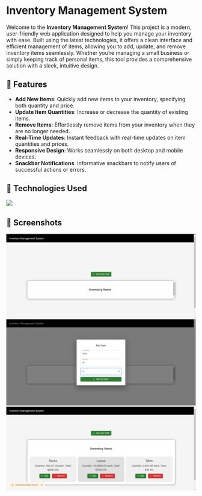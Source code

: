# Inventory Management System

Welcome to the **Inventory Management System**! This project is a modern, user-friendly web application designed to help you manage your inventory with ease. Built using the latest technologies, it offers a clean interface and efficient management of items, allowing you to add, update, and remove inventory items seamlessly. Whether you’re managing a small business or simply keeping track of personal items, this tool provides a comprehensive solution with a sleek, intuitive design.

## 🚀 Features

- **Add New Items**: Quickly add new items to your inventory, specifying both quantity and price.
- **Update Item Quantities**: Increase or decrease the quantity of existing items.
- **Remove Items**: Effortlessly remove items from your inventory when they are no longer needed.
- **Real-Time Updates**: Instant feedback with real-time updates on item quantities and prices.
- **Responsive Design**: Works seamlessly on both desktop and mobile devices.
- **Snackbar Notifications**: Informative snackbars to notify users of successful actions or errors.

## 🔧 Technologies Used

<img src="https://skillicons.dev/icons?i=js,react,nextjs,materialui,firebase,html,css" />

## 📸 Screenshots

![Inventory Management System](inventory-management-system/readme_images/1.png)  
![Inventory Management System](inventory-management-system/readme_images/2.png)  
![Inventory Management System](inventory-management-system/readme_images/3.png)  
